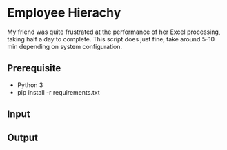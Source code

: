 # Employee Hierachy

My friend was quite frustrated at the performance of her Excel processing, taking half a day to complete. This script does just fine, take around 5-10 min depending on system configuration.


## Prerequisite
* Python 3
* pip install -r requirements.txt



## Input


## Output
